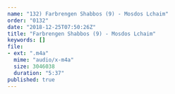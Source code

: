 ```yaml
---
name: "132) Farbrengen Shabbos (9) - Mosdos Lchaim"
order: "0132"
date: "2018-12-25T07:50:26Z"
title: "Farbrengen Shabbos (9) - Mosdos Lchaim"
keywords: []
file:
- ext: ".m4a"
  mime: "audio/x-m4a"
  size: 3046038
  duration: "5:37"
published: true
---
```

